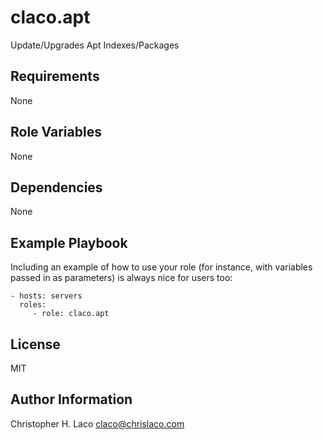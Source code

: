 claco.apt
=========

Update/Upgrades Apt Indexes/Packages

Requirements
------------

None

Role Variables
--------------

None

Dependencies
------------

None

Example Playbook
----------------

Including an example of how to use your role (for instance, with variables passed in as parameters) is always nice for users too:

    - hosts: servers
      roles:
         - role: claco.apt

License
-------

MIT

Author Information
------------------

Christopher H. Laco <claco@chrislaco.com>
